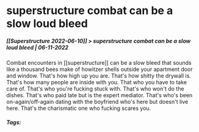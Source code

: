# superstructure combat can be a slow loud bleed
##### [[Superstructure 2022-06-10]] > superstructure combat can be a slow loud bleed | 06-11-2022

Combat encounters in [[superstructure]] can be a slow bleed that sounds like a thousand bees make of howitzer shells outside your apartment door and window. That's how high up you are. That's how shitty the drywall is. That's how many people are inside with you. That who you have to take care of. That's who you're fucking stuck with. That's who won't do the dishes. That's who paid late but is the expert mediator. That's who's been on-again/off-again dating with the boyfriend who's here but doesn't live here. That's the charismatic one who fucking scares you.

##### Tags: 